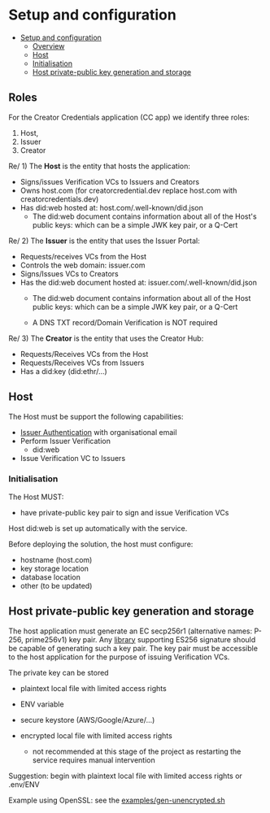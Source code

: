 # Setup and configuration

- [Setup and configuration](#setup-and-configuration)
  - [Overview](#overview)
  - [Host](#host)
  - [Initialisation](#initialisation)
  - [Host private-public key generation and storage](#host-private-public-key-generation-and-storage)

## Roles

For the Creator Credentials application (CC app) we identify three roles: 

1) Host,
2) Issuer
3) Creator

Re/ 1) The **Host** is the entity that hosts the application:  

  - Signs/issues Verification VCs to Issuers and Creators
  - Owns host.com (for creatorcredential.dev replace host.com with creatorcredentials.dev)
  - Has did:web hosted at: host.com/.well-known/did.json
    - The did:web document contains information about all of the Host's public keys: which can be a simple JWK key pair, or a Q-Cert

Re/ 2) The **Issuer** is the entity that uses the Issuer Portal:  

  - Requests/receives VCs from the Host
  - Controls the web domain: issuer.com
  - Signs/Issues VCs to Creators
  - Has the did:web document hosted at: issuer.com/.well-known/did.json
    - The did:web document contains information about all of the Host public keys: which can be a simple JWK key pair, or a Q-Cert

    - A DNS TXT record/Domain Verification is NOT required

Re/ 3) The **Creator** is the entity that uses the Creator Hub:  

  - Requests/Receives VCs from the Host
  - Requests/Receives VCs from Issuers
  - Has a did:key (did:ethr/...)

## Host

The Host must be support the following capabilities:

- [Issuer Authentication](./host-issuer-authentication.md) with organisational email
- Perform Issuer Verification
  - did:web
- Issue Verification VC to Issuers

### Initialisation

The Host MUST:

- have private-public key pair to sign and issue Verification VCs

Host did:web is set up automatically with the service.

Before deploying the solution, the host must configure:

- hostname (host.com)
- key storage location
- database location
- other (to be updated)

## Host private-public key generation and storage

The host application must generate an EC secp256r1 (alternative names: P-256, prime256v1) key pair. Any [library](https://jwt.io/libraries) supporting ES256 signature should be capable of generating such a key pair. The key pair must be accessible to the host application for the purpose of issuing Verification VCs.

The private key can be stored

- plaintext local file with limited access rights
- ENV variable
- secure keystore (AWS/Google/Azure/...)

- encrypted local file with limited access rights
  - not recommended at this stage of the project as restarting the service requires manual intervention

Suggestion: begin with plaintext local file with limited access rights or .env/ENV

Example using OpenSSL: see the [examples/gen-unencrypted.sh](./examples/gen-unencrypted.sh)
